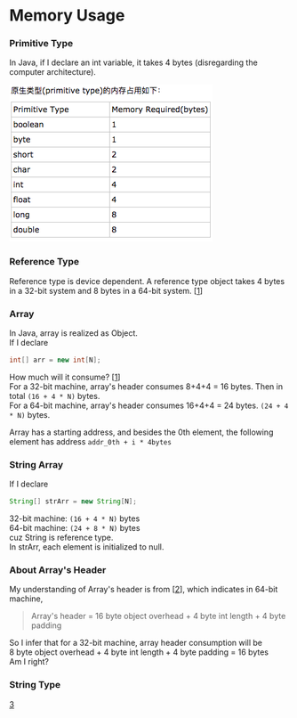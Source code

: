# Memory Usage

### Primitive Type
In Java, if I declare an int variable, it takes 4 bytes (disregarding the
  computer architecture).  

![alt text](./pics/primitiveTypeMemory.png "Primative Type Memory Required")

### Reference Type
Reference type is device dependent. A reference type object takes 4 bytes in
a 32-bit system and 8 bytes in a 64-bit system. [[1]]

### Array
In Java, array is realized as Object.  
If I declare  
```java
int[] arr = new int[N];
```
How much will it consume? [[1]]   
For a 32-bit machine, array's header consumes 8+4+4 = 16 bytes.
Then in total ```(16 + 4 * N)``` bytes.    
For a 64-bit machine, array's header consumes 16+4+4 = 24 bytes. ```(24 + 4 * N)``` bytes.  

Array has a starting address, and besides the 0th element, the following element
has address ```addr_0th + i * 4bytes```

### String Array
If I declare  
```java
String[] strArr = new String[N];
```
32-bit machine: ```(16 + 4 * N)``` bytes  
64-bit machine: ```(24 + 8 * N)``` bytes    
cuz String is reference type.  
In strArr, each element is initialized to null.  

### About Array's Header
My understanding of Array's header is from [[2]], which indicates in 64-bit machine,
> Array's header = 16 byte object overhead + 4 byte int length + 4 byte padding  

So I infer that for a 32-bit machine, array header consumption will be  
8 byte object overhead + 4 byte int length + 4 byte padding = 16 bytes  
Am I right?

### String Type
[3]


[1]: http://www.cnblogs.com/magialmoon/p/3757767.html
[2]: http://wwwiteye.iteye.com/blog/1985980
[3]: https://www.ibm.com/developerworks/cn/java/j-lo-optmizestring/
